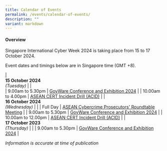 ```yaml
---
title: Calendar of Events
permalink: /events/calendar-of-events/
description: ""
variant: markdown
---
```

#### **Overview**

Singapore International Cyber Week 2024 is taking place from 15 to 17 October 2024.

Event dates and timings below are in Singapore time (GMT +8). 

| <br> **15 October 2024** <br>*(Tuesday)* |                                                                                                |                            
| 9.00am to 5.30pm           | [GovWare Conference and Exhibition 2024](/events/15-oct/govware-conference-and-exhibition-2024/)                               |
| 10.00am to 4.00pm           | [ASEAN CERT Incident Drill (ACID)](/events/15-oct/asean-cert-incident-drill-acid/)                               |
| <br> **16 October 2024** <br>*(Wednesday)* |                                                                                                |
| Full Day           | [ASEAN Cybercrime Prosecutors' Roundtable Meeting](/events/16-oct/acprm/)                               |
| 9.00am to 5.30pm           | [GovWare Conference and Exhibition 2024](/events/16-oct/govware-conference-and-exhibition-2024/)                               |
| 10.00am to 12.00pm           | [ASEAN CERT Incident Drill (ACID)](/events/16-oct/asean-cert-incident-drill-acid/)                               |
| <br> **17 October 2023** <br>*(Thursday)*          |                                                                                           |
| 9.00am to 5.30pm           | [GovWare Conference and Exhibition 2024](/events/17-oct/govware-conference-and-exhibition-2024/)                               |


*Information is accurate at time of publication*